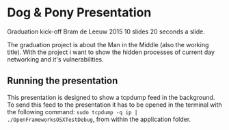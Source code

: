 # Dog & Pony Presentation
Graduation kick-off Bram de Leeuw 2015
10 slides 20 seconds a slide.

The graduation project is about the Man in the Middle (also the working title). With the project i want to show the hidden processes of current day networking and it's vulnerabilities.

## Running the presentation
This presentation is designed to show a tcpdump feed in the background. To send this feed to the presentation it has to be opened in the terminal with the following command: ```sudo tcpdump -q ip | ./OpenFrameworksOSXTestDebug```, from within the application folder.